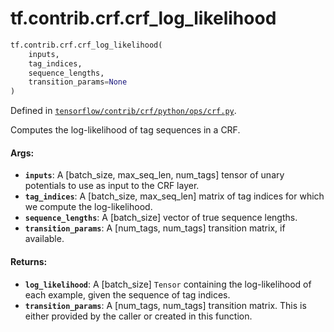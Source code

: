<div itemscope itemtype="http://developers.google.com/ReferenceObject">
<meta itemprop="name" content="tf.contrib.crf.crf_log_likelihood" />
<meta itemprop="path" content="Stable" />
</div>

# tf.contrib.crf.crf_log_likelihood

``` python
tf.contrib.crf.crf_log_likelihood(
    inputs,
    tag_indices,
    sequence_lengths,
    transition_params=None
)
```



Defined in [`tensorflow/contrib/crf/python/ops/crf.py`](/code/stable/tensorflow/contrib/crf/python/ops/crf.py).

Computes the log-likelihood of tag sequences in a CRF.

#### Args:

* <b>`inputs`</b>: A [batch_size, max_seq_len, num_tags] tensor of unary potentials
      to use as input to the CRF layer.
* <b>`tag_indices`</b>: A [batch_size, max_seq_len] matrix of tag indices for which we
      compute the log-likelihood.
* <b>`sequence_lengths`</b>: A [batch_size] vector of true sequence lengths.
* <b>`transition_params`</b>: A [num_tags, num_tags] transition matrix, if available.

#### Returns:

* <b>`log_likelihood`</b>: A [batch_size] `Tensor` containing the log-likelihood of
    each example, given the sequence of tag indices.
* <b>`transition_params`</b>: A [num_tags, num_tags] transition matrix. This is either
      provided by the caller or created in this function.
